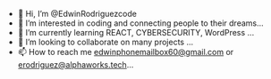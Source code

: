 - 👋 Hi, I’m @EdwinRodriguezcode
- 👀 I’m interested in coding and connecting people to their dreams...
- 🌱 I’m currently learning REACT, CYBERSECURITY, WordPress ...
- 💞️ I’m looking to collaborate on many projects ...
- 📫 How to reach me  edwinphonemailbox60@gmail.com or erodriguez@alphaworks.tech...

<!---
EdwinRodriguezcode/EdwinRodriguezcode is a ✨ special ✨ repository because its `README.md` (this file) appears on your GitHub profile.
You can click the Preview link to take a look at your changes.
--->
